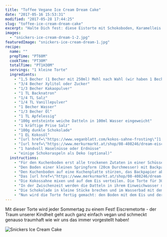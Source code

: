 ```yaml
---
title: "Toffee Vegane Ice Cream Dream Cake"
date: "2017-05-16 15:53:31"
modified: "2017-05-28 17:44:25"
slug: "toffee-ice-cream-dream-cake"
excerpt: "Halte Dich fest: diese Eistorte mit Schokoboden, Karamelleis auf Mandelbasis, Nüssen, Karamellcreme und Schokoladensauce ist wahrlich ein Sommertraum ♥"
images:
  - "snickers-ice-cream-dream-1-2.jpg"
featuredImage: "snickers-ice-cream-dream-1.jpg"
recipe:
  name: ""
  prepTime: "PT60M"
  cookTime: "PT30M"
  totalTime: "PT1H30M"
  servings: "1 kleine Torte"
  ingredients:
    - "1,5 Becher (1 Becher mit 250ml) Mehl nach Wahl (wir haben 1 Becher Mandel- und 1/2 Becher Vollkornmehl verwendet)"
    - "3/4 Becher Xylitol oder Zucker"
    - "1/3 Becher Kakaopulver"
    - "1 TL Backnatron"
    - "1/4 TL Salz"
    - "1/4 TL Vanillepulver"
    - "1 Becher Wasser"
    - "1/3 Becher Öl"
    - "1 TL Apfelessig"
    - "100g entsteinte weiche Datteln in 100ml Wasser eingeweicht"
    - "1 kräftige Prise Salz"
    - "100g dunkle Schokolade"
    - "1 EL Kokosöl"
    - "[url href=\"https://www.veganblatt.com/kokos-sahne-frosting\"]1 Kokossahne[/url]"
    - "[url href=\"https://www.merkurmarkt.at/shop/08-408246/dream-eiscreme-mandel-toffee\"]1 Packung Almond Dream Toffee Eis[/url]"
    - "1 handvoll Haselnüsse oder Erdnüsse"
    - "einige Schokoraspeln als Deko (optional)"
  instructions:
    - "Für den Kuchenboden erst alle trockenen Zutaten in einer Schüssel vermengen, dann die flüssigen Zutaten außer den Apfelessig zugeben und gut verrühren. Wenn der Teig zu fest wird, noch Wasser zugeben. Zum Schluss den Apfelessig unterrühren."
    - "Den Boden einer kleinen Springform (20cm Durchmesser) mit Backpapier auslegen, den Rand fetten, den Teig hineinfüllen, glatt streichen und bei 180°C Ober-/Unterhitze für 25-30min backen. Stäbchenprobe machen und auskühlen lassen."
    - "Den Kuchenboden auf eine Kuchenplatte stürzen, das Backpapier abziehen. Einen Tortenring drumherum geben."
    - "Das [url href=\"https://www.merkurmarkt.at/shop/08-408246/dream-eiscreme-mandel-toffee\"]Almond Dream Toffee Eis[/url] eine 3/4 Stunde vorher vom Tiefkühlfach in den Kühlschrank transferieren und dort etwas antauen lassen. Das Eis soll so weich sein, dass es sich formen lässt, aber noch nicht schmilzt. Auf dem Kuchenboden verteilen und glatt streichen."
    - "Die Kokossahne mixen und auf dem Eis verteilen. Die Torte für 30min in den Tiefkühler stellen."
    - "In der Zwischenzeit werden die Datteln in ihrem Einweichwasser mit dem Salz gemixt bis eine Creme entstanden ist."
    - "Die Schokolade in kleine Stücke brechen und im Wasserbad mit dem Kokosöl bei geringer Hitze schmelzen."
    - "Nun wird die Torte fertig gemacht: den Boden mit dem Eis und der Sahne mit einem Messer vom Tortenring befreien. Die Karamellcreme darauf verteilen, die Erdnüsse draufstreuen und mit der Schokoglasur überziehen. Schnell genießen!"
---
```


Mit dieser Torte wird jeder Sommertag zu einem Fest! Eiscremetorte - der Traum unserer Kindheit geht auch ganz einfach vegan und schmeckt genauso traumhaft wie wir uns das immer vorgestellt haben!

![Snickers Ice Cream Cake](https://www.veganblatt.com/i/snickers-ice-cream-dream-1-2.jpg)